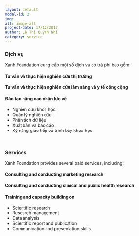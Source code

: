 ```yaml
---
layout: default
modal-id: 2
img: 
alt: image-alt
project-date: 17/12/2017
author: Lê Thị Quỳnh Nhi
category: service
---
```


### Dịch vụ

Xanh Foundation cung cấp một số dịch vụ có trả phí bao gồm:

#### Tư vấn và thực hiện nghiên cứu thị trường 

#### Tư vấn và thực hiện nghiên cứu lâm sàng và y tế công cộng 

#### Đào tạo nâng cao nhân lực về

* Nghiên cứu khoa học
* Quản lý nghiên cứu 
* Phân tích dữ liệu 
* Xuất bản và báo cáo 
* Kỹ năng giao tiếp và trình bày khoa học 

&nbsp;

### Services

Xanh Foundation provides several paid services, including:

#### Consulting and conducting marketing research

#### Consulting and conducting clinical and public health research 

#### Training and capacity building on

* Scientific research
* Research management 
* Data analysis 
* Scientific report and publication 
* Communication and presentation skills 
